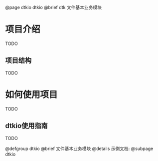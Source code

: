@page dtkio dtkio
@brief dtk 文件基本业务模块

# 项目介绍

TODO


## 项目结构

TODO

# 如何使用项目

TODO

## dtkio使用指南

TODO

@defgroup dtkio
@brief 文件基本业务模块
@details 示例文档:
@subpage dtkio